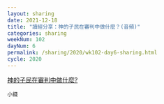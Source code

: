 ```yaml
---
layout: sharing
date: 2021-12-18
title: "讀經分享：神的子民在審判中做什麼？(音頻)"
categories: sharing
weekNum: 102
dayNum: 6
permalink: /sharing/2020/wk102-day6-sharing.html
cycle: 2020
---
```


[神的子民在審判中做什麼?](https://eccseattle.github.io/media/sharing/2020/wk102/2021-12-18-bin.m4a)

`小錢`
